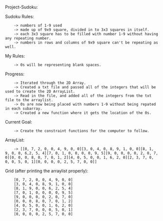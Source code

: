 Project-Sudoku:

Sudoku Rules:

        -> numbers of 1-9 used
        -> made up of 9x9 square, divided in to 3x3 squares in itself.
        -> each 3x3 square has to be filled with number 1-9 without having any repeating number.
        -> numbers in rows and columns of 9x9 square can't be repeating as well.

My Rules:
        
        -> 0s will be representing blank spaces.

Progress:

        -> Iterated through the 2D Array.
        -> Created a txt file and passed all of the integers that will be used to create the 2D ArrayList.
        -> Read in the file, and added all of the integers from the txt file to the arraylist.
        -> 0s are now being placed with numbers 1-9 without being repated in each subarray.
        -> Created a new function where it gets the location of the 0s.

Current Goal:
        
        -> Create the constraint functions for the computer to follow.

ArrayList:

        -> [[0, 7, 2, 0, 0, 4, 9, 0, 0][3, 0, 4, 0, 8, 9, 1, 0, 0][8, 1, 9, 0, 0, 6,2, 5, 4][7, 0, 1, 0, 0, 0, 0, 9, 5][9, 0, 0, 0, 0, 2, 0, 7, 0][0, 0, 0, 8, 0, 7, 0, 1, 2][4, 0, 5, 0, 0, 1, 6, 2, 0][2, 3, 7, 0, 0, 0, 5, 0, 1][0, 0, 0, 0, 2, 5, 7, 0, 0]]

Grid (after printing the arraylist properly):

        [0, 7, 2, 0, 0, 4, 9, 0, 0]
        [3, 0, 4, 0, 8, 9, 1, 0, 0]
        [8, 1, 9, 0, 0, 6, 2, 5, 4]
        [7, 0, 1, 0, 0, 0, 0, 9, 5]
        [9, 0, 0, 0, 0, 2, 0, 7, 0]
        [0, 0, 0, 8, 0, 7, 0, 1, 2]
        [4, 0, 5, 0, 0, 1, 6, 2, 0]
        [2, 3, 7, 0, 0, 0, 5, 0, 1]
        [0, 0, 0, 0, 2, 5, 7, 0, 0]

